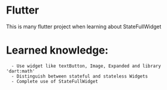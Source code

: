# Flutter
This is many flutter project when learning about StateFullWidget
# Learned knowledge:
      - Use widget like textButton, Image, Expanded and library 'dart:math'
      - Distinguish between stateful and stateless Widgets
      - Complete use of StateFullWidget
